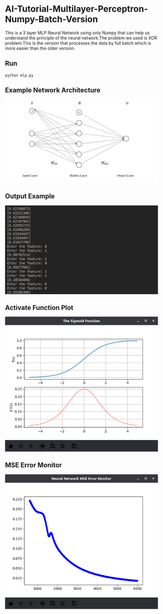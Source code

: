 
# AI-Tutorial-Multilayer-Perceptron-Numpy-Batch-Version

This is a 3 layer MLP Neural Network using only Numpy that can help us understand the principle of the neural network.The problem we used is XOR problem.This is the version that processes the data by full batch which is more easier than the older version.

## Run

```code
python mlp.py
```

## Example Network Architecture

![image](./img/mlp.jpg)


## Output Example

![image](./img/example.png)

## Activate Function Plot

![image](./img/act_fun_plot.png)

## MSE Error Monitor

![image](./img/mse_error.png)